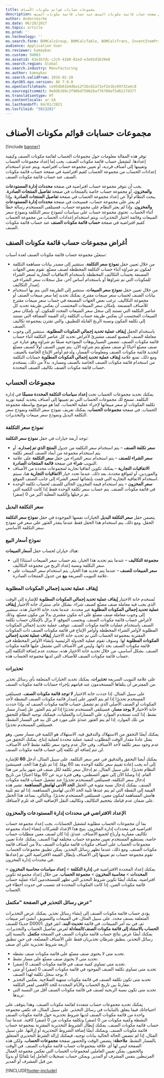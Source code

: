 ```yaml
---
title: مجموعات حسابات قوائم مكونات الأصناف‬
description: توفر هذه المقالة معلومات حول مجموعات الحساب لقائمة مكونات الصنف وكيفية إعدادها. لتشغيل حساب قائمة مكونات الصنف، يجب إما إعداد مجموعات الحساب وتعيينها إلى أصناف فردية، أو تعيين مجموعة حساب افتراضية. ويتم عندئذٍ استخدام إعدادات الحساب من مجموعة الحساب كقيم افتراضية في صفحة حساب قائمة مكونات الصنف عند حساب قائمة مكونات الصنف.
author: AndersGirke
ms.date: 06/20/2017
ms.topic: article
ms.prod: ''
ms.technology: ''
ms.search.form: BOMCalcGroup, BOMCalcTable, BOMCalcTrans, InventItemPrice
audience: Application User
ms.reviewer: kamaybac
ms.custom: 94063
ms.assetid: 63e1b7dc-c2c5-41b0-81ed-e3e02d1b39e0
ms.search.region: Global
ms.search.industry: Manufacturing
ms.author: kamaybac
ms.search.validFrom: 2016-02-28
ms.dyn365.ops.version: AX 7.0.0
ms.openlocfilehash: ce954b61b4d6a12f2bc62a71ef2e1bc69732a4c0
ms.sourcegitcommit: 0e8db169c3f90bd750826af76709ef5d621fd377
ms.translationtype: HT
ms.contentlocale: ar-SA
ms.lasthandoff: 04/01/2021
ms.locfileid: "5813281"
---
```

# <a name="bom-calculations-groups"></a>مجموعات حسابات قوائم مكونات الأصناف‬

[!include [banner](../includes/banner.md)]

توفر هذه المقالة معلومات حول مجموعات الحساب لقائمة مكونات الصنف وكيفية إعدادها. لتشغيل حساب قائمة مكونات الصنف، يجب إما إعداد مجموعات الحساب وتعيينها إلى أصناف فردية، أو تعيين مجموعة حساب افتراضية. ويتم عندئذٍ استخدام إعدادات الحساب من مجموعة الحساب كقيم افتراضية في صفحة حساب قائمة مكونات الصنف عند حساب قائمة مكونات الصنف. 

يجب أن تتوفر مجموعة حساب افتراضية في صفحة **محددات إدارة المستودعات والمخزون‬**، أو مجموعة حساب خاصة بالمنتجات في صفحة **تفاصيل المنتجات الصادرة**. يبحث النظام أولاً عن إعداد مجموعة الحساب في صفحة **تفاصيل المنتجات الصادرة**. وإذا لم يعثر على مجموعة حساب، فسيبحث في صفحة **محددات إدارة المستودعات والمخزون‬**. وإذا لم يعثر النظام على مجموعة حساب، فسيتلقى المستخدم رسالة خطأ أثناء الحساب. تحتوي مجموعة حساب على سياسات لنموذج سعر التكلفة ونموذج سعر المبيعات وقائمة اختيار التحذيرات. ويتم استخدام إعدادات الحساب من مجموعة الحساب كقيم افتراضية في صفحة **حساب قائمة مكونات الصنف** عند حساب قائمة مكونات الصنف.

## <a name="purposes-of-bom-calculation-groups"></a>أغراض مجموعات حساب قائمة مكونات الصنف
ستعيّن مجموعة حساب قائمة مكونات الصنف لعدة أسباب:

-   من خلال تعيين حقل **نموذج سعر التكلفة**، ستشير إلى مصدر بيانات مساهمة التكلفة لمكون تم شراؤه أثناء حساب التكلفة المخططة لصنف مصنّع. تقوم بعض الجهات المصنعة بحساب التكاليف المخططة باستخدام الاتفاقيات التجارية لسعر الشراء للمكونات التي تم شراؤها أو باستخدام أساس آخر، مثل سجلات سعر الشراء في إصدار التكاليف.
-   من خلال تعيين حقل **نموذج سعر المبيعات**، ستشير إلى الطريقة التي يتم بها استخدام بيانات الصنف لحساب سعر مبيعات مقترح. يمكنك تحديد إما سعر مبيعات الصنف أو مجموعة التكاليف. ترغب بعض الجهات المصنعة في حساب سعر مبيعات مقترح للأصناف المصنعة. بإمكان سعر المبيعات المحتسب أن يعكس طريقة تحديد كل عناصر التكلفة التي تستند إلى سجل سعر المبيعات المحدد للمكون. أو، بإمكان سعر المبيعات المحتسب أن يعكس طريقة حساب التكلفة زائد القيمة المضافة التي تستند إلى تكلفة المكون ونسبة الربح القابلة للتطبيق، والتي تقترن بمجموعة تكاليف الصنف.
-   باستخدام الحقل **إيقاف عملية تحديد إجمالي المكونات المطلوبة‬**، ستشير إلى وجوب معاملة الصنف المصنع كصنف مشترىً لأغراض تحديد كل عناصر التكلفة أثناء حساب قائمة مكونات الصنف. تتضمن السيناريوهات النموذجية صنفًا تم شراؤه وهو عبارة عن صنف مصنّع أحيانًا أو صنف مصنّع يتم شراؤه الآن. يتم تعيين الصنف أولاً كصنف مصنّع لتحديد قائمة مكونات الصنف ومعلومات المسار، ولدعم أوامر الإنتاج الخاصة بالصنف. ومع ذلك، تمنع علامة **إيقاف عملية تحديد إجمالي المكونات المطلوبة‬** حسابات التكلفة من استخدام قائمة مكونات الصنف الخاصة بالصنف ومساره. بدلاً من ذلك، يستخدم حساب قائمة مكونات الصنف تكاليف الصنف المحددة.

## <a name="calculation-groups"></a>مجموعات الحساب
يمكنك تحديد مجموعات الحساب تحت **إعداد سياسات التكلفة المحددة مسبقًا‬** في إدارة التكلفة. تسمح لك مجموعات الحساب التي تم تعيينها إلى أصناف بتحديد كيفية توريد تكلفة المكونات أو سعر مبيعاتها لإجراء عملية الحساب، كما هو موضح بواسطة مجموعة الحساب. في صفحة **مجموعات الحساب**، يمكنك تعريف نموذج سعر التكلفة ونموذج سعر التكلفة البديل ونموذج سعر مبيعات والتحذيرات.

### <a name="cost-price-model"></a>نموذج سعر التكلفة

توجد أربعة خيارات في حقل **نموذج سعر التكلفة**:

-   **سعر تكلفة الصنف** – بتم استخدام سعر التكلفة من جدول **المنتج الذي تم إصداره‬**، أو يتم استخدام مجموعة من أبعاد الصنف كسعر تكلفة
-   **سعر الشراء للصنف** – يتم استخدام سعر الشراء من حقل **سعر التكلفة** على علامة التبويب **شراء** في صفحة **قائمة المنتجات الصادرة**.
-   **الاتفاقيات التجارية** – يمكنك تكوين اتفاقيا تجارية لمجموعات محددة من الأصناف والموردين، أو لمواقع محددة. بعد ذلك، عندما تحدد خيار **الاتفاقيات التجارية** هنا، سيتم استخدام الاتفاقية التجارية التي قمت بإنشائها لسعر الشراء إلى جانب الصنف الموقع.
-   **سعر المخزون** – يتم استخدام قيمة المخزون الحالي للصنف لحساب تكلفة الوحدة في قائمة مكونات الصنف. يتم حساب سعر تكلفة الوحدة فقط إذا كانت الكمية التي تم ترحيلها والكمية الفعلية أكبر من 0 (صفر).

### <a name="alternative-cost-price"></a>سعر التكلفة البديل

يتضمن حقل **سعر التكلفة البديل** الخيارات نفسها الموجودة في حقل **نموذج سعر التكلفة** الحقل. ومع ذلك، يتم استخدام هذا الحقل فقط عندما يتعذر العثور على سعر في نموذج سعر التكلفة الأساسي.

### <a name="sales-price-model"></a>نموذج أسعار البيع

هناك خياران لحساب حقل **أسعار المبيعات**:

-   **مجموعة التكاليف** – عندما يتم تحديد هذا الخيار، يتم حساب سعر المبيعات استنادًا إلى سعر التكلفة ونسبة إعداد الربح من مجموعة التكاليف.
-   **سعر المبيعات للصنف** – عندما يتم تحديد هذا الخيار، يتم استخدام سعر المبيعات على علامة التبويب السريعة **بيع** من جدول المنتجات الصادرة.

### <a name="stop-explosion"></a>إيقاف عملية تحديد إجمالي المكونات المطلوبة

تُستخدم خانة الاختيار **إيقاف عملية تحديد إجمالي المكونات المطلوبة‬** للإشارة إلى الوقت الذي يجب فيه معاملة صنف مصنّع كصنف شراء. بشكل عام، ستترك خانة الاختيار **إيقاف عملية تحديد إجمالي المكونات المطلوبة‬** غير محددة. عندما تحدد خانة الاختيار هذه، ستشير إلى وجوب معاملة صنف مصنّع على أنه مكون مشترى بدلاً من مكون مصنّع، وذلك لأغراض حساب قائمة مكونات الصنف. وبحسب الموقع، لا يزال بالإمكان حساب تكلفة الصنف باستخدام عمليات قائمة مكونات الصنف. تتوقف عملية تحديد إجمالي المكونات المطلوبة‬ لأوامر الشراء المخططة وأوامر الإنتاج في قائمة مكونات الصنف ذات المكونات المقترنة بمجموعة الحساب التي تم تحديد خانة الاختيار **إيقاف عملية تحديد إجمالي المكونات المطلوبة‬** لها. وسوف تقوم عملية الجدولة الرئيسية بإنشاء الأوامر المخططة في قائمة مكونات الصنف بحد ذاتها، وليس في الأصناف التي تشتمل عليها قائمة مكونات الصنف. بشكل أساسي، من خلال تحديد خانة الاختيار هذه، ستحدد عدم إضافة التكلفة إلى حساب قائمة مكونات الصنف للأصناف التي لديها مجموعة الحساب هذه.

### <a name="warnings"></a>تحذيرات

على علامة التبويب السريعة **تحذيرات**، يمكنك تحديد الخيارات المتعلقة بأي رسائل تحذير من المفترض أن يتلقاها المستخدمون عند قيامهم بإجراء حسابات قائمة مكونات الصنف. 

على سبيل المثال، إذا حددت خانة الاختيار **لا توجد قائمة مكونات الصنف‬**، فسيتلقى المستخدم تحذيرًا إذا لم يتم العثور على إصدار قائمة مكونات الصنف النشطة لأحد المكونات أو الصنف الأصلي الذي تم تشغيل حساب قائمة مكونات الصنف له. وإذا حددت خانة الاختيار **‏‫لا يوجد مسار‬**، فسيتلقى المستخدم تحذيرًا إذا لم يتم العثور عل إصدار مسار نشط. إذا كنت تستخدم الموارد على المسارات والعمليات، فيمكنك توجيه النظام للتحقق من تلك الموارد. إذا لم يتم العثور عندئذٍ على مورد في كل بند في المسار النشط، فسيتلقى المستخدم تحذيرًا. 

يمكنك أيضًا التحقق من الاستهلاك‬ والتدقيق فيه. الاستهلاك‬ هو الكمية في مسار معين. وهو يمثل عادةً مقدار الوقت المطلوب لتنفيذ عملية محددة لعملية إنتاج. يمكنك التحقق من عدم وجود سعر تكلفة لأحد الأصناف. وفي حال عدم وجود سعر تكلفة نشط لأحد الأصناف، لن تتم إضافة أي تكلفة إلى حساب قائمة مكونات الصنف. 

يمكنك أيضا التحقق والتدقيق في عمر سعر التكلفة. على سبيل المثال، أدخل **60** للإشارة إلى أنه يجب إعادة تقييم سعر تكلفة الوحدة بعد 60 يومًا. إذا تم بلوغ هذا الحد، فسينشئ النظام تحذيرًا. على سبيل المثال، تم إدخال سعر تكلفة لكل صنف في شهر يناير من هذا العام. إذا وصلنا الآن إلى شهر أغسطس، وهي فترة تزيد عن 60 يومًا اعتبارًا من تاريخ إدخال سعر التكلفة، فسيتلقى المستخدم تحذيرًا عند تشغيل حساب قائمة مكونات الصنف. يمكنك إدخال نسبة مئوية في الحقل **الحد الأدنى لهامش المساهمة**. تشير هذه القيمة إلى النقطة التي لم يتم عندها تلبية الحد الأدنى لهامش المساهمة. إذا لم تتم تلبية هامش المساهمة لمكون معين، فسيتلقى المستخدم تحذيرًا. وبالتالي، يساعد هذا الحقل على ضمان عدم قيامك بتحجيم التكاليف وتكاليف النقل الإضافية التي قد تلزم لأصنافك.

### <a name="default-setup-in-inventory-and-warehouse-management-parameters"></a>الإعداد الافتراضي في محددات إدارة المستودعات والمخزون

بما أن مجموعات الحساب مطلوبة لتشغيل الحسابات، يجب إعداد مجموعة حساب افتراضية في محددات إدارة المخزون‬. يتيح هذا الإعداد للشركات إنشاء إعداد مجموعة تكاليف معيارية وأرباح لجميع الأصناف. عندئذٍ، إذا كان لصنف معين متطلبات حساب خاصة، يستطيع المستخدم تعيين مجموعة حساب مختلفة لهذا الصنف. يمكنك عادةً تعيين مجموعات الحساب على أصناف مكونات قائمة مكونات الصنف بدلاً من أصناف قائمة مكونات الصنف. ومع ذلك، عندما تظهر رسائل التحذير، يمكن تطبيق مجموعات الحساب. تقوم مجموعة حساب تم تعيينها إلى الأصناف بإبطال القيمة الافتراضية التي تم إعدادها في محددات إدارة المخزون. 

يمكنك إعداد المحددة الافتراضية في **إدارة التكلفة** &gt; **إعداد سياسات محاسبة المخزون** &gt; **المحددات** &gt; **محاسبة المخزون** &gt; **مجموعة الحساب**. من خلال إعداد مجموعة تكوين افتراضية، يمكنك أيضًا تكوين شروط التحذير التي تظهر للمستخدمين أثناء عملية حساب قائمة مكونات الصن، إذا كانت المكونات المحددة قد تتسبب في حدوث أخطاء في الحساب.

### <a name="view-warning-messages-on-the-complete-page"></a>عرض رسائل التحذير في الصفحة "مكتمل"

يؤدي حساب قائمة مكونات الصنف إلى إنشاء رسائل تحذير. يمكنك عرض التحذيرات المتعلقة بصنف محدد. على سبيل المثال، في المبيعات والتسويق، أنشئ أمر مبيعات جديدًا للصنف D0001. ثم، في بند أمر المبيعات، في قائمة **تحديث البند‬**، انقر فوق **الحساب بالاستناد إلى قائمة مكونات الصنف/المعادلة** لعرض تفاصيل الحساب والتحذيرات. يمكنك أيضًا عرض نتائج حساب قائمة مكونات الصنف في الصفحة **مكتمل**. بالنسبة إلى رسائل التحذير، ينطبق شرطان تحذيريان فقط على الأصناف المصنّعة، في حين تنطبق أربعة شروط تحذيرية على أي صنف:
-   تحديد متى لا يحتوى صنف مصنّع على قائمة مكونات صنف نشطة.
-   تحديد متى لا يحتوى صنف مصنّع على مسار نشط.
-   تحديد متى تساوي كمية صنف في قائمة مكونات الصنف 0 (صفر).
-   تحديد متى تساوي تكلفة الصنف الموجود في قائمة مكونات الصنف 0 (صفر) أو متى لا يوجد سجل تكلفة لهذا الصنف.
-   تحديد متى تكون تكلفة الصنف في قائمة مكونات منتهية الصلاحية. يعكس التحذير مقارنةً بين تاريخ الحساب والأيام المحددة للحد الأقصى لعمر التكلفة.
-   تحديد متى تكون نسبة الربحية لصنف في قائمة مكونات الصنف أقل من النسبة التي تريدها.

يمكنك تحديد مجموعات حساب متعددة لقائمة مكونات الصنف، وهذا يتوقف على احتياجاتك فيما يتعلق بالتباينات في رسائل التحذير. على سبيل المثال، قد تكفي مجموعة واحدة من قائمة مكونات الصنف لديها شروط تحذيرية حول قائمة مكونات الصنف النشطة وكمية مكونات من 0 (صفر) وتكلفة مكونات من 0 (صفر) كافية. عندما تبدأ حساب قائمة مكونات الصنف، يمكنك إبطال الشروط التحذيرية المقترنة بمجموعة حساب قائمة مكونات الصنف. ويمكنك أيضًا إضافة الشروط التحذيرية أو إزالتها. على سبيل المثال، إذا لم تتضمن الحالة الحالية بيانات توجيه، فيمكنك إزالة الشرط التحذيري المتعلق بالمسار النشط. **ملاحظة:** يتضمن الوقت والحضور صفحة **مجموعات الحساب**، ولكن هذه الصفحة ليس لها أي علاقة بمجموعات حساب قائمة مكونات الصنف. في الوقت والحضور، يمكن تعيين العاملين لمجموعات الحساب التي تعكس مجموعة العمال المرتبطين بنفس المشرف أو المدير. ويمكن حساب تسجيلات العامل إما تلقائيًا أو يدويًا من قبل المشرف أو المدير.





[!INCLUDE[footer-include](../../includes/footer-banner.md)]